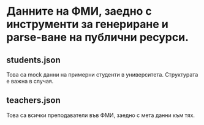 # Данните на ФМИ, заедно с инструменти за генериране и parse-ване на публични ресурси.

## students.json

Това са mock данни на примерни студенти в университета. Структурата е важна в случая.

## teachers.json

Това са всички преподаватели във ФМИ, заедно с мета данни към тях.